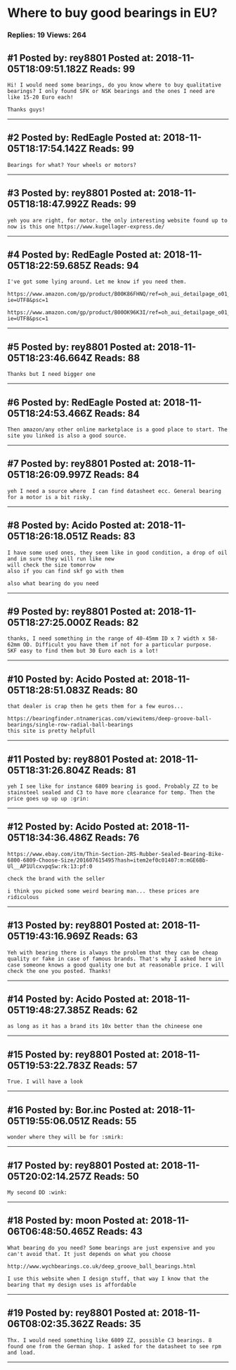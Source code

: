 # Where to buy good bearings in EU?

### Replies: 19 Views: 264

## \#1 Posted by: rey8801 Posted at: 2018-11-05T18:09:51.182Z Reads: 99

```
Hi! I would need some bearings, do you know where to buy qualitative bearings? I only found SFK or NSK bearings and the ones I need are like 15-20 Euro each!

Thanks guys!
```

---
## \#2 Posted by: RedEagle Posted at: 2018-11-05T18:17:54.142Z Reads: 99

```
Bearings for what? Your wheels or motors?
```

---
## \#3 Posted by: rey8801 Posted at: 2018-11-05T18:18:47.992Z Reads: 99

```
yeh you are right, for motor. the only interesting website found up to now is this one https://www.kugellager-express.de/
```

---
## \#4 Posted by: RedEagle Posted at: 2018-11-05T18:22:59.685Z Reads: 94

```
I've got some lying around. Let me know if you need them.

https://www.amazon.com/gp/product/B00K86FHNQ/ref=oh_aui_detailpage_o01_s00?ie=UTF8&psc=1

https://www.amazon.com/gp/product/B00OK96K3I/ref=oh_aui_detailpage_o01_s00?ie=UTF8&psc=1
```

---
## \#5 Posted by: rey8801 Posted at: 2018-11-05T18:23:46.664Z Reads: 88

```
Thanks but I need bigger one
```

---
## \#6 Posted by: RedEagle Posted at: 2018-11-05T18:24:53.466Z Reads: 84

```
Then amazon/any other online marketplace is a good place to start. The site you linked is also a good source.
```

---
## \#7 Posted by: rey8801 Posted at: 2018-11-05T18:26:09.997Z Reads: 84

```
yeh I need a source where  I can find datasheet ecc. General bearing for a motor is a bit risky.
```

---
## \#8 Posted by: Acido Posted at: 2018-11-05T18:26:18.051Z Reads: 83

```
I have some used ones, they seem like in good condition, a drop of oil and im sure they will run like new
will check the size tomorrow
also if you can find skf go with them

also what bearing do you need
```

---
## \#9 Posted by: rey8801 Posted at: 2018-11-05T18:27:25.000Z Reads: 82

```
thanks, I need something in the range of 40-45mm ID x 7 width x 58-62mm OD. Difficult you have them if not for a particular purpose.
SKF easy to find them but 30 Euro each is a lot!
```

---
## \#10 Posted by: Acido Posted at: 2018-11-05T18:28:51.083Z Reads: 80

```
that dealer is crap then he gets them for a few euros...

https://bearingfinder.ntnamericas.com/viewitems/deep-groove-ball-bearings/single-row-radial-ball-bearings
this site is pretty helpfull
```

---
## \#11 Posted by: rey8801 Posted at: 2018-11-05T18:31:26.804Z Reads: 81

```
yeh I see like for instance 6809 bearing is good. Probably ZZ to be stainsteel sealed and C3 to have more clearance for temp. Then the price goes up up up :grin:
```

---
## \#12 Posted by: Acido Posted at: 2018-11-05T18:34:36.486Z Reads: 76

```
https://www.ebay.com/itm/Thin-Section-2RS-Rubber-Sealed-Bearing-Bike-6800-6809-Choose-Size/201607615495?hash=item2ef0c01407:m:mGE6Bb-Ul__AP1UlcxvpqSw:rk:13:pf:0

check the brand with the seller

i think you picked some weird bearing man... these prices are ridiculous
```

---
## \#13 Posted by: rey8801 Posted at: 2018-11-05T19:43:16.969Z Reads: 63

```
Yeh with bearing there is always the problem that they can be cheap quality or fake in case of famous brands. That's why I asked here in case someone knows a good quality one but at reasonable price. I will check the one you posted. Thanks!
```

---
## \#14 Posted by: Acido Posted at: 2018-11-05T19:48:27.385Z Reads: 62

```
as long as it has a brand its 10x better than the chineese one
```

---
## \#15 Posted by: rey8801 Posted at: 2018-11-05T19:53:22.783Z Reads: 57

```
True. I will have a look
```

---
## \#16 Posted by: Bor.inc Posted at: 2018-11-05T19:55:06.051Z Reads: 55

```
wonder where they will be for :smirk:
```

---
## \#17 Posted by: rey8801 Posted at: 2018-11-05T20:02:14.257Z Reads: 50

```
My second DD :wink:
```

---
## \#18 Posted by: moon Posted at: 2018-11-06T06:48:50.465Z Reads: 43

```
What bearing do you need? Some bearings are just expensive and you can't avoid that. It just depends on what you choose

http://www.wychbearings.co.uk/deep_groove_ball_bearings.html

I use this website when I design stuff, that way I know that the bearing that my design uses is affordable
```

---
## \#19 Posted by: rey8801 Posted at: 2018-11-06T08:02:35.362Z Reads: 35

```
Thx. I would need something like 6809 ZZ, possible C3 bearings. 8 found one from the German shop. I asked for the datasheet to see rpm and load.
```

---
